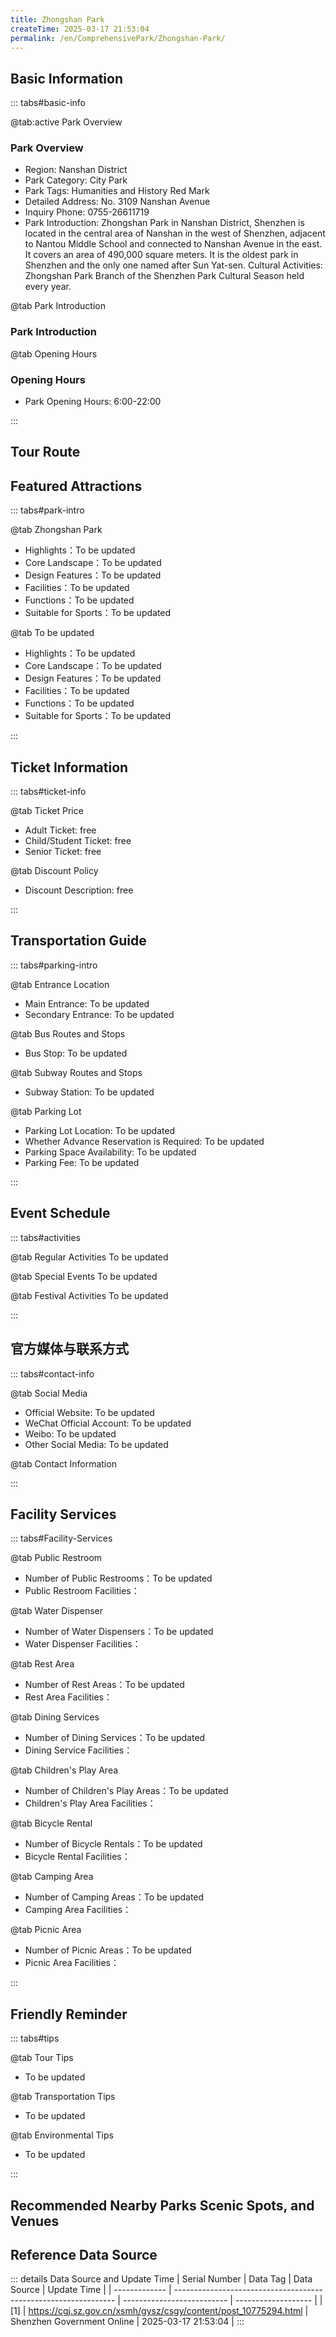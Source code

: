 ```yaml
---
title: Zhongshan Park
createTime: 2025-03-17 21:53:04
permalink: /en/ComprehensivePark/Zhongshan-Park/
---
```



<script setup>
import ImageSwiper from '/.vuepress/theme/components/ImageSwiper.vue'
// 轮播图数据
const swiperItems = [
    {
                link: 'https://cgj.sz.gov.cn/img/4/4005/4005967/10775294.jpg',
                title: 'Zhongshan Park',
                description: '',
                author: 'Shenzhen Government Online',
                date: '2025/03/17'
                },
  {
                link: 'https://cgj.sz.gov.cn/img/4/4005/4005967/10775294.jpg',
                title: 'Zhongshan Park',
                description: '',
                author: 'Shenzhen Government Online',
                date: '2025/03/17'
                }
]
// 配置项
const swiperConfig = {
  height: 500,
  showInfo: true
}
</script>
<!-- 轮播图组件 -->
<ImageSwiper :items="swiperItems" :config="swiperConfig" />



## Basic Information

::: tabs#basic-info

@tab:active Park Overview
### Park Overview
- Region: Nanshan District
- Park Category: City Park
- Park Tags: Humanities and History Red Mark
- Detailed Address: No. 3109 Nanshan Avenue
- Inquiry Phone: 0755-26611719
- Park Introduction: Zhongshan Park in Nanshan District, Shenzhen is located in the central area of Nanshan in the west of Shenzhen, adjacent to Nantou Middle School and connected to Nanshan Avenue in the east. It covers an area of 490,000 square meters. It is the oldest park in Shenzhen and the only one named after Sun Yat-sen. Cultural Activities: Zhongshan Park Branch of the Shenzhen Park Cultural Season held every year.

@tab Park Introduction
### Park Introduction
@tab Opening Hours
### Opening Hours
- Park Opening Hours: 6:00-22:00

:::

## Tour Route
<ImageCard
image="https://cgj.sz.gov.cn/attachment/1/1334/1334661/10775294.jpg"
title="Zhongshan Park游玩路径图"
description="游玩路径示意图"
/>



## Featured Attractions

::: tabs#park-intro

@tab Zhongshan Park
<ImageCard
image="https://cgj.sz.gov.cn/images/index20230710_1.png"
    title="Zhongshan Park"
    description="Zhongshan Park in Nanshan District, Shenzhen, is full of birdsong, flowers and rippling water. It is themed on the large sculpture of Mr. Sun Yat-sen's head. It uses the existing natural landforms and historical and cultural relics. The nationally renowned sculptor Qian Shaowu presided over the Sun Yat-sen sculpture project. The stone statue is 10 meters high and 27 meters wide. The head is made of a whole piece of granite weighing 88 tons. It is currently the largest stone sculpture of Sun Yat-sen's head in the country. There are also eight statues of local celebrities in Shenzhen distributed on the central lawn of the park. Zhongshan Park is famous for the largest statue of Sun Yat-sen in the country, the vicissitudes of the ancient city wall ruins of the Ming Dynasty, and the eternal memory of the revolutionary martyrs who liberated Nei Lingding Island. It has become the most public garden leisure park with the most historical and cultural heritage and humanistic landscape in our city."
    date=""
    author="Shenzhen Government Online"
/>


- Highlights：To be updated
- Core Landscape：To be updated
- Design Features：To be updated
- Facilities：To be updated
- Functions：To be updated
- Suitable for Sports：To be updated

@tab To be updated
<ImageCard
image="https://cgj.sz.gov.cn/images/index20230710_1.png"
    title="Zhongshan Park"
    description="Zhongshan Park in Nanshan District, Shenzhen, is full of birdsong, flowers and rippling water. It is themed on the large sculpture of Mr. Sun Yat-sen's head. It uses the existing natural landforms and historical and cultural relics. The nationally renowned sculptor Qian Shaowu presided over the Sun Yat-sen sculpture project. The stone statue is 10 meters high and 27 meters wide. The head is made of a whole piece of granite weighing 88 tons. It is currently the largest stone sculpture of Sun Yat-sen's head in the country. There are also eight statues of local celebrities in Shenzhen distributed on the central lawn of the park. Zhongshan Park is famous for the largest statue of Sun Yat-sen in the country, the vicissitudes of the ancient city wall ruins of the Ming Dynasty, and the eternal memory of the revolutionary martyrs who liberated Nei Lingding Island. It has become the most public garden leisure park with the most historical and cultural heritage and humanistic landscape in our city."
    date=""
    author="Shenzhen Government Online"
/>


- Highlights：To be updated
- Core Landscape：To be updated
- Design Features：To be updated
- Facilities：To be updated
- Functions：To be updated
- Suitable for Sports：To be updated

:::

## Ticket Information

::: tabs#ticket-info

@tab Ticket Price
- Adult Ticket: free
- Child/Student Ticket: free
- Senior Ticket: free

@tab Discount Policy
- Discount Description: free

:::

## Transportation Guide

::: tabs#parking-intro

@tab Entrance Location
- Main Entrance: To be updated
- Secondary Entrance: To be updated

@tab Bus Routes and Stops
- Bus Stop: To be updated

@tab Subway Routes and Stops
- Subway Station: To be updated

@tab Parking Lot
- Parking Lot Location: To be updated
- Whether Advance Reservation is Required: To be updated
- Parking Space Availability: To be updated
- Parking Fee: To be updated

:::

## Event Schedule

::: tabs#activities

@tab Regular Activities
To be updated

@tab Special Events
To be updated

@tab Festival Activities
To be updated

:::

## 官方媒体与联系方式

::: tabs#contact-info

@tab Social Media
- Official Website: To be updated
- WeChat Official Account: To be updated
- Weibo: To be updated
- Other Social Media: To be updated

@tab Contact Information

:::

## Facility Services

::: tabs#Facility-Services

@tab Public Restroom
- Number of Public Restrooms：To be updated
- Public Restroom Facilities：

@tab Water Dispenser
- Number of Water Dispensers：To be updated
- Water Dispenser Facilities：

@tab Rest Area
- Number of Rest Areas：To be updated
- Rest Area Facilities：

@tab Dining Services
- Number of Dining Services：To be updated
- Dining Service Facilities：

@tab Children's Play Area
- Number of Children's Play Areas：To be updated
- Children's Play Area Facilities：

@tab Bicycle Rental
- Number of Bicycle Rentals：To be updated
- Bicycle Rental Facilities：

@tab Camping Area
- Number of Camping Areas：To be updated
- Camping Area Facilities：

@tab Picnic Area
- Number of Picnic Areas：To be updated
- Picnic Area Facilities：

:::

## Friendly Reminder

::: tabs#tips

@tab Tour Tips
- To be updated

@tab Transportation Tips
- To be updated

@tab Environmental Tips
- To be updated

:::

## Recommended Nearby Parks Scenic Spots, and Venues

<CardGrid>
  <ImageCard
        image="https://cgj.sz.gov.cn/img/4/4005/4005970/10775296.jpg"
        title="Guanhu Central Park"
        description="Guanhu Central Park is located in the middle of Guanhu High-tech Industrial Park in Longhua District, with Baode Technology Park in the north, Jinmeiwei Industr"
        href="/en/ComprehensivePark/Guanhu Central Park"
        author="Shenzhen Government Online"
        date="2025/01/02"
      />
      <ImageCard
        image="https://cgj.sz.gov.cn/img/4/4005/4005970/10775296.jpg"
        title="Guanhu Central Park"
        description="Guanhu Central Park is located in the middle of Guanhu High-tech Industrial Park in Longhua District, with Baode Technology Park in the north, Jinmeiwei Industr"
        href="/en/ComprehensivePark/Guanhu Central Park"
        author="Shenzhen Government Online"
        date="2025/01/02"
      />
    </CardGrid>


## Reference Data Source

::: details Data Source and Update Time
| Serial Number | Data Tag                                                        | Data Source                | Update Time         |
| ------------- | --------------------------------------------------------------- | -------------------------- | ------------------- |
| [1]           | https://cgj.sz.gov.cn/xsmh/gysz/csgy/content/post_10775294.html | Shenzhen Government Online | 2025-03-17 21:53:04 |
:::

